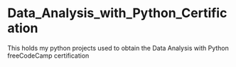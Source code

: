 # Data_Analysis_with_Python_Certification
This holds my python projects used to obtain the Data Analysis with Python freeCodeCamp certification
